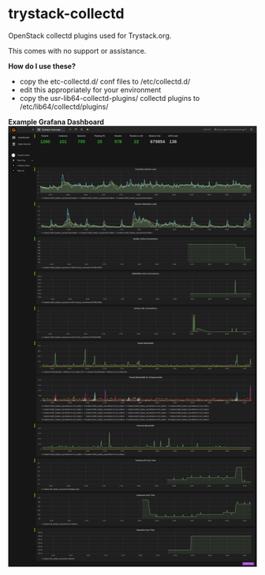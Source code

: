 # trystack-collectd
OpenStack collectd plugins used for Trystack.org.

This comes with no support or assistance.

**How do I use these?**
   - copy the etc-collectd.d/ conf files to /etc/collectd.d/
   - edit this appropriately for your environment
   - copy the usr-lib64-collectd-plugins/ collectd plugins to /etc/lib64/collectd/plugins/

**Example Grafana Dashboard**
![Grafana](/example/trystack-grafana.png?raw=true "Grafana Dashboard")

